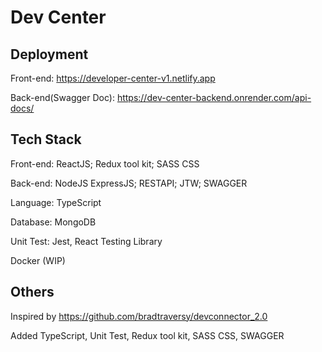 # Dev Center

## Deployment
Front-end: https://developer-center-v1.netlify.app 

Back-end(Swagger Doc): https://dev-center-backend.onrender.com/api-docs/

## Tech Stack
Front-end: ReactJS; Redux tool kit; SASS CSS

Back-end: NodeJS ExpressJS; RESTAPI; JTW; SWAGGER

Language: TypeScript

Database: MongoDB

Unit Test: Jest, React Testing Library

Docker (WIP)

## Others
Inspired by https://github.com/bradtraversy/devconnector_2.0

Added TypeScript, Unit Test, Redux tool kit, SASS CSS, SWAGGER
